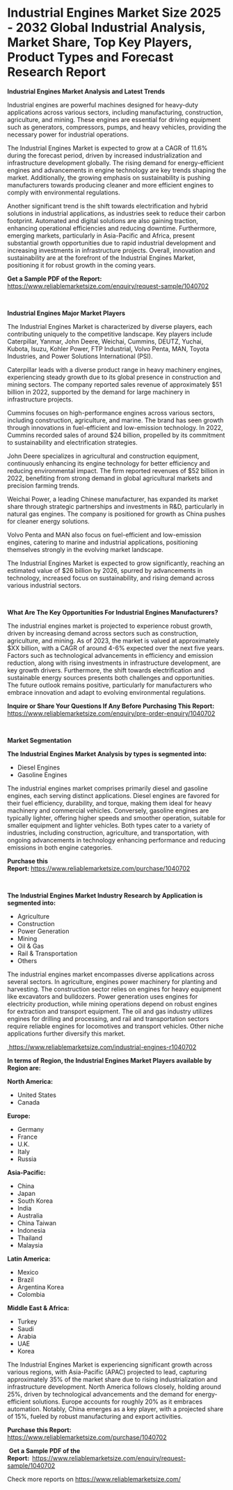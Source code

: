 <p><h1>Industrial Engines Market Size 2025 - 2032 Global Industrial Analysis, Market Share, Top Key Players, Product Types and Forecast Research Report</h1></p><p><strong>Industrial Engines Market Analysis and Latest Trends</strong></p>
<p><p>Industrial engines are powerful machines designed for heavy-duty applications across various sectors, including manufacturing, construction, agriculture, and mining. These engines are essential for driving equipment such as generators, compressors, pumps, and heavy vehicles, providing the necessary power for industrial operations.</p><p>The Industrial Engines Market is expected to grow at a CAGR of 11.6% during the forecast period, driven by increased industrialization and infrastructure development globally. The rising demand for energy-efficient engines and advancements in engine technology are key trends shaping the market. Additionally, the growing emphasis on sustainability is pushing manufacturers towards producing cleaner and more efficient engines to comply with environmental regulations.</p><p>Another significant trend is the shift towards electrification and hybrid solutions in industrial applications, as industries seek to reduce their carbon footprint. Automated and digital solutions are also gaining traction, enhancing operational efficiencies and reducing downtime. Furthermore, emerging markets, particularly in Asia-Pacific and Africa, present substantial growth opportunities due to rapid industrial development and increasing investments in infrastructure projects. Overall, innovation and sustainability are at the forefront of the Industrial Engines Market, positioning it for robust growth in the coming years.</p></p>
<p><strong>Get a Sample PDF of the Report:&nbsp;</strong> <a href="https://www.reliablemarketsize.com/enquiry/request-sample/1040702?utm_campaign=1836&utm_medium=2&utm_source=Github&utm_content=ia&utm_term=08042025&utm_id=industrial-engines">https://www.reliablemarketsize.com/enquiry/request-sample/1040702</a></p>
<p>&nbsp;</p>
<p><strong>Industrial Engines Major Market Players</strong></p>
<p><p>The Industrial Engines Market is characterized by diverse players, each contributing uniquely to the competitive landscape. Key players include Caterpillar, Yanmar, John Deere, Weichai, Cummins, DEUTZ, Yuchai, Kubota, Isuzu, Kohler Power, FTP Industrial, Volvo Penta, MAN, Toyota Industries, and Power Solutions International (PSI).</p><p>Caterpillar leads with a diverse product range in heavy machinery engines, experiencing steady growth due to its global presence in construction and mining sectors. The company reported sales revenue of approximately $51 billion in 2022, supported by the demand for large machinery in infrastructure projects.</p><p>Cummins focuses on high-performance engines across various sectors, including construction, agriculture, and marine. The brand has seen growth through innovations in fuel-efficient and low-emission technology. In 2022, Cummins recorded sales of around $24 billion, propelled by its commitment to sustainability and electrification strategies.</p><p>John Deere specializes in agricultural and construction equipment, continuously enhancing its engine technology for better efficiency and reducing environmental impact. The firm reported revenues of $52 billion in 2022, benefiting from strong demand in global agricultural markets and precision farming trends.</p><p>Weichai Power, a leading Chinese manufacturer, has expanded its market share through strategic partnerships and investments in R&D, particularly in natural gas engines. The company is positioned for growth as China pushes for cleaner energy solutions.</p><p>Volvo Penta and MAN also focus on fuel-efficient and low-emission engines, catering to marine and industrial applications, positioning themselves strongly in the evolving market landscape.</p><p>The Industrial Engines Market is expected to grow significantly, reaching an estimated value of $26 billion by 2026, spurred by advancements in technology, increased focus on sustainability, and rising demand across various industrial sectors.</p></p>
<p>&nbsp;</p>
<p><strong>What Are The Key Opportunities For Industrial Engines Manufacturers?</strong></p>
<p><p>The industrial engines market is projected to experience robust growth, driven by increasing demand across sectors such as construction, agriculture, and mining. As of 2023, the market is valued at approximately $XX billion, with a CAGR of around 4-6% expected over the next five years. Factors such as technological advancements in efficiency and emission reduction, along with rising investments in infrastructure development, are key growth drivers. Furthermore, the shift towards electrification and sustainable energy sources presents both challenges and opportunities. The future outlook remains positive, particularly for manufacturers who embrace innovation and adapt to evolving environmental regulations.</p></p>
<p><strong>Inquire or Share Your Questions If Any Before Purchasing This Report:</strong> <a href="https://www.reliablemarketsize.com/enquiry/pre-order-enquiry/1040702?utm_campaign=1836&utm_medium=2&utm_source=Github&utm_content=ia&utm_term=08042025&utm_id=industrial-engines">https://www.reliablemarketsize.com/enquiry/pre-order-enquiry/1040702</a></p>
<p>&nbsp;</p>
<p><strong>Market Segmentation</strong></p>
<p><strong>The Industrial Engines Market Analysis by types is segmented into:</strong></p>
<p><ul><li>Diesel Engines</li><li>Gasoline Engines</li></ul></p>
<p><p>The industrial engines market comprises primarily diesel and gasoline engines, each serving distinct applications. Diesel engines are favored for their fuel efficiency, durability, and torque, making them ideal for heavy machinery and commercial vehicles. Conversely, gasoline engines are typically lighter, offering higher speeds and smoother operation, suitable for smaller equipment and lighter vehicles. Both types cater to a variety of industries, including construction, agriculture, and transportation, with ongoing advancements in technology enhancing performance and reducing emissions in both engine categories.</p></p>
<p><strong>Purchase this Report:&nbsp;</strong><a href="https://www.reliablemarketsize.com/purchase/1040702?utm_campaign=1836&utm_medium=2&utm_source=Github&utm_content=ia&utm_term=08042025&utm_id=industrial-engines">https://www.reliablemarketsize.com/purchase/1040702</a></p>
<p>&nbsp;</p>
<p><strong>The Industrial Engines Market Industry Research by Application is segmented into:</strong></p>
<p><ul><li>Agriculture</li><li>Construction</li><li>Power Generation</li><li>Mining</li><li>Oil & Gas</li><li>Rail & Transportation</li><li>Others</li></ul></p>
<p><p>The industrial engines market encompasses diverse applications across several sectors. In agriculture, engines power machinery for planting and harvesting. The construction sector relies on engines for heavy equipment like excavators and bulldozers. Power generation uses engines for electricity production, while mining operations depend on robust engines for extraction and transport equipment. The oil and gas industry utilizes engines for drilling and processing, and rail and transportation sectors require reliable engines for locomotives and transport vehicles. Other niche applications further diversify this market.</p></p>
<p><a href="https://www.reliablemarketsize.com/industrial-engines-r1040702?utm_campaign=1836&utm_medium=2&utm_source=Github&utm_content=ia&utm_term=08042025&utm_id=industrial-engines">&nbsp;https://www.reliablemarketsize.com/industrial-engines-r1040702</a></p>
<p><strong>In terms of Region, the Industrial Engines Market Players available by Region are:</strong></p>
<p>
    <p> <strong> North America: </strong>
        <ul>
            <li>United States</li>
            <li>Canada</li>
        </ul>
        </p> 
    <p> <strong> Europe: </strong>
        <ul>
            <li>Germany</li>
            <li>France</li>
            <li>U.K.</li>
            <li>Italy</li>
            <li>Russia</li>
        </ul>
        </p> 
    <p> <strong> Asia-Pacific: </strong>
        <ul>
            <li>China</li>
            <li>Japan</li>
            <li>South Korea</li>
            <li>India</li>
            <li>Australia</li>
            <li>China Taiwan</li>
            <li>Indonesia</li>
            <li>Thailand</li>
            <li>Malaysia</li>
        </ul>
        </p> 
    <p> <strong> Latin America: </strong>
        <ul>
            <li>Mexico</li>
            <li>Brazil</li>
            <li>Argentina Korea</li>
            <li>Colombia</li>
        </ul>
        </p> 
    <p> <strong> Middle East & Africa: </strong>
        <ul>
            <li>Turkey</li>
            <li>Saudi</li>
            <li>Arabia</li>
            <li>UAE</li>
            <li>Korea</li>
        </ul>
    </p>
    </p>
<p><p>The Industrial Engines Market is experiencing significant growth across various regions, with Asia-Pacific (APAC) projected to lead, capturing approximately 35% of the market share due to rising industrialization and infrastructure development. North America follows closely, holding around 25%, driven by technological advancements and the demand for energy-efficient solutions. Europe accounts for roughly 20% as it embraces automation. Notably, China emerges as a key player, with a projected share of 15%, fueled by robust manufacturing and export activities.</p></p>
<p><strong>Purchase this Report: </strong><a href="https://www.reliablemarketsize.com/purchase/1040702?utm_campaign=1836&utm_medium=2&utm_source=Github&utm_content=ia&utm_term=08042025&utm_id=industrial-engines">https://www.reliablemarketsize.com/purchase/1040702</a></p>
<p>&nbsp;<strong>Get a Sample PDF of the Report:&nbsp;&nbsp;</strong><a href="https://www.reliablemarketsize.com/enquiry/request-sample/1040702?utm_campaign=1836&utm_medium=2&utm_source=Github&utm_content=ia&utm_term=08042025&utm_id=industrial-engines">https://www.reliablemarketsize.com/enquiry/request-sample/1040702</a></p>
<p><strong></strong></p>
<p>Check more reports on <a href="https://www.reliablemarketsize.com/?utm_campaign=1836&utm_medium=2&utm_source=Github&utm_content=ia&utm_term=08042025&utm_id=industrial-engines">https://www.reliablemarketsize.com/</a></p>